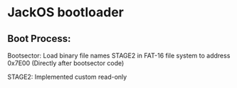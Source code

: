# JackOS bootloader

Boot Process:
------------

Bootsector: Load binary file names STAGE2 in FAT-16 file system to address 0x7E00 (Directly after bootsector code)

STAGE2: Implemented custom read-only 
